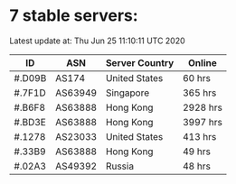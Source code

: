 # 7 stable servers:

Latest update at: Thu Jun 25 11:10:11 UTC 2020

| ID | ASN | Server Country | Online |
| -- | --- | -------------- | ------ |
| #.D09B | AS174 | United States | 60 hrs |
| #.7F1D | AS63949 | Singapore | 365 hrs |
| #.B6F8 | AS63888 | Hong Kong | 2928 hrs |
| #.BD3E | AS63888 | Hong Kong | 3997 hrs |
| #.1278 | AS23033 | United States | 413 hrs |
| #.33B9 | AS63888 | Hong Kong | 49 hrs |
| #.02A3 | AS49392 | Russia | 48 hrs |

